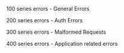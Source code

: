 100 series errors - General Errors

200 series errors - Auth Errors

300 series errors - Malformed Requests

400 series errors - Application related errors
